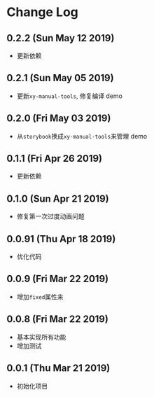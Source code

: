 # Change Log

## 0.2.2 (Sun May 12 2019)

-   更新依赖

## 0.2.1 (Sun May 05 2019)

-   更新`xy-manual-tools`, 修复编译 demo

## 0.2.0 (Fri May 03 2019)

-   从`storybook`换成`xy-manual-tools`来管理 demo

## 0.1.1 (Fri Apr 26 2019)

-   更新依赖

## 0.1.0 (Sun Apr 21 2019)

-   修复第一次过度动画问题

## 0.0.91 (Thu Apr 18 2019)

-   优化代码

## 0.0.9 (Fri Mar 22 2019)

-   增加`fixed`属性来

## 0.0.8 (Fri Mar 22 2019)

-   基本实现所有功能
-   增加测试

## 0.0.1 (Thu Mar 21 2019)

-   初始化项目
